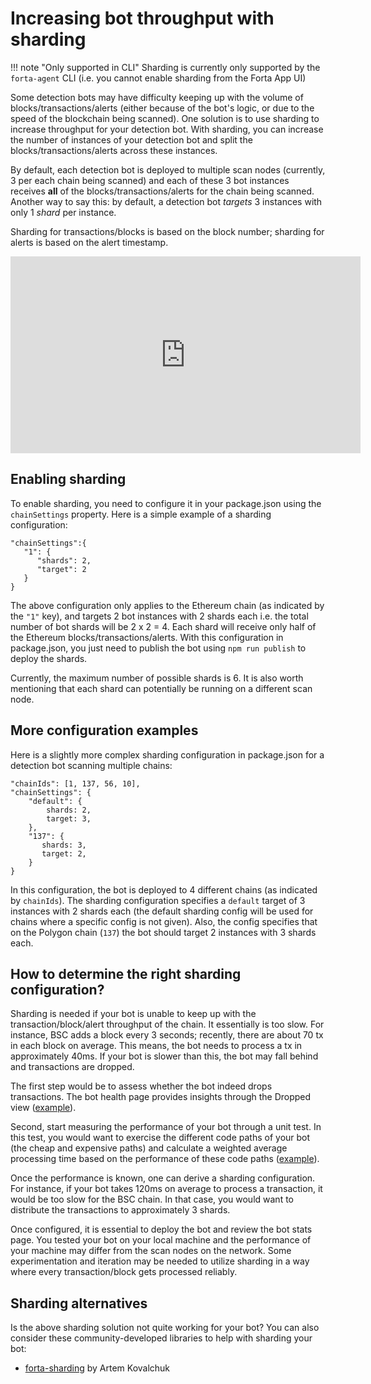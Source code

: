 # Increasing bot throughput with sharding

!!! note "Only supported in CLI"
      Sharding is currently only supported by the `forta-agent` CLI (i.e. you cannot enable sharding from the Forta App UI)

Some detection bots may have difficulty keeping up with the volume of blocks/transactions/alerts (either because of the bot's logic, or due to the speed of the blockchain being scanned). One solution is to use sharding to increase throughput for your detection bot. With sharding, you can increase the number of instances of your detection bot and split the blocks/transactions/alerts across these instances.

By default, each detection bot is deployed to multiple scan nodes (currently, 3 per each chain being scanned) and each of these 3 bot instances receives **all** of the blocks/transactions/alerts for the chain being scanned. Another way to say this: by default, a detection bot _targets_ 3 instances with only 1 _shard_ per instance.

Sharding for transactions/blocks is based on the block number; sharding for alerts is based on the alert timestamp.

<iframe width="560" height="315" src="https://www.youtube.com/embed/tTUrtvFgC34" title="YouTube video player" frameborder="0" allow="accelerometer; autoplay; clipboard-write; encrypted-media; gyroscope; picture-in-picture; web-share" allowfullscreen></iframe>

## Enabling sharding

To enable sharding, you need to configure it in your package.json using the `chainSettings` property. Here is a simple example of a sharding configuration:

```
"chainSettings":{
   "1": {
      "shards": 2,
      "target": 2
   }
}
```

The above configuration only applies to the Ethereum chain (as indicated by the `"1"` key), and targets 2 bot instances with 2 shards each i.e. the total number of bot shards will be 2 x 2 = 4. Each shard will receive only half of the Ethereum blocks/transactions/alerts. With this configuration in package.json, you just need to publish the bot using `npm run publish` to deploy the shards.

Currently, the maximum number of possible shards is 6. It is also worth mentioning that each shard can potentially be running on a different scan node.

## More configuration examples

Here is a slightly more complex sharding configuration in package.json for a detection bot scanning multiple chains:

```
"chainIds": [1, 137, 56, 10],
"chainSettings": {
    "default": {
        shards: 2,
        target: 3,
    },
    "137": {
       shards: 3,
       target: 2,
    }
}
```

In this configuration, the bot is deployed to 4 different chains (as indicated by `chainIds`). The sharding configuration specifies a `default` target of 3 instances with 2 shards each (the default sharding config will be used for chains where a specific config is not given). Also, the config specifies that on the Polygon chain (`137`) the bot should target 2 instances with 3 shards each.

## How to determine the right sharding configuration?

Sharding is needed if your bot is unable to keep up with the transaction/block/alert throughput of the chain. It essentially is too slow. For instance, BSC adds a block every 3 seconds; recently, there are about 70 tx in each block on average. This means, the bot needs to process a tx in approximately 40ms. If your bot is slower than this, the bot may fall behind and transactions are dropped. 

The first step would be to assess whether the bot indeed drops transactions. The bot health page provides insights through the Dropped view ([example](https://explorer.forta.network/bot/0xa91a31df513afff32b9d85a2c2b7e786fdd681b3cdd8d93d6074943ba31ae400)).

Second, start measuring the performance of your bot through a unit test. In this test, you would want to exercise the different code paths of your bot (the cheap and expensive paths) and calculate a weighted average processing time based on the performance of these code paths ([example](https://github.com/forta-network/starter-kits/blob/main/funding-tornado-cash-py/src/agent_test.py)). 

Once the performance is known, one can derive a sharding configuration. For instance, if your bot takes 120ms on average to process a transaction, it would be too slow for the BSC chain. In that case, you would want to distribute the transactions to approximately 3 shards.

Once configured, it is essential to deploy the bot and review the bot stats page. You tested your bot on your local machine and the performance of your machine may differ from the scan nodes on the network. Some experimentation and iteration may be needed to utilize sharding in a way where every transaction/block gets processed reliably.

## Sharding alternatives

Is the above sharding solution not quite working for your bot? You can also consider these community-developed libraries to help with sharding your bot:

- [forta-sharding](https://github.com/kovart/forta-sharding) by Artem Kovalchuk